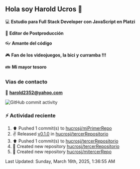 ## Hola soy Harold Ucros 👋

:computer: **Estudio para Full Stack Developer con JavaScript en Platzi**

:pencil: **Editor de Postproducción**

:eyeglasses: **Amante del código**

:video_game: **Fan de los videojuegos, la bici y curramba !!!**

:family: **Mi mayor tesoro**

### Vias de contacto

:email: **harold2352@yahoo.com**

![GitHub commit activity](https://img.shields.io/github/commit-activity/m/hucrosj/hucrosj)

### :zap: Actividad reciente
<!--RECENT_ACTIVITY:start-->
1. ⬆️ Pushed 1 commit(s) to [hucrosj/miPrimerRepo](https://github.com/hucrosj/miPrimerRepo)<br>
2. ✌️ Released [v0.1.0](https://github.com/hucrosj/tercerRepositorio/releases/tag/v0.1.0) in [hucrosj/tercerRepositorio](https://github.com/hucrosj/tercerRepositorio)<br>
3. ⬆️ Pushed 1 commit(s) to [hucrosj/tercerRepositorio](https://github.com/hucrosj/tercerRepositorio)<br>
4. 📔 Created new repository [hucrosj/tercerRepositorio](https://github.com/hucrosj/tercerRepositorio)<br>
5. 📔 Created new repository [hucrosj/mitercerRepo](https://github.com/hucrosj/mitercerRepo)<br>
<!--RECENT_ACTIVITY:end-->
<!--RECENT_ACTIVITY:last_update-->
Last Updated: Sunday, March 16th, 2025, 1:36:55 AM
<!--RECENT_ACTIVITY:last_update_end-->
